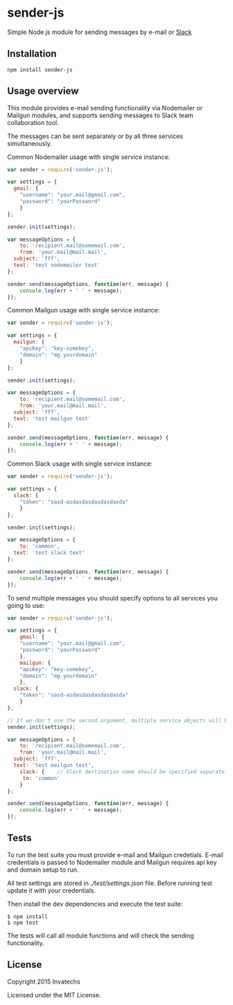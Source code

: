 # sender-js

Simple Node.js module for sending messages by e-mail or [Slack](https://slack.com/)

## Installation

`npm install sender-js`

## Usage overview

This module provides e-mail sending functionality via Nodemailer or Mailgun modules, and supports sending messages to Slack team collaboration tool.

The messages can be sent separately or by all three services simultaneously.

Common Nodemailer usage with single service instance:
```js
var sender = require('sender-js');

var settings = {
  gmail: {
    "username": "your.mail@gmail.com",
    "password": "yourPassword"
	}
};

sender.init(settings);

var messageOptions = {
	to: 'recipient.mail@somemail.com',
	from: 'your.mail@mail.mail',
  subject: 'fff',
  text: 'test nodemailer text'
};

sender.send(messageOptions, function(err, message) {
	console.log(err + ' ' + message);
});
```

Common Mailgun usage with single service instance:
```js
var sender = require('sender-js');

var settings = {
  mailgun: {
    "apiKey": "key-somekey",
    "domain": "mg.yourdomain"
	}
};

sender.init(settings);

var messageOptions = {
	to: 'recipient.mail@somemail.com',
	from: 'your.mail@mail.mail',
  subject: 'fff',
  text: 'test mailgun test'
};

sender.send(messageOptions, function(err, message) {
	console.log(err + ' ' + message);
});
```

Common Slack usage with single service instance:
```js
var sender = require('sender-js');

var settings = {
  slack: {
    "token": "sasd-asdasdasdasdasdasda"
	}
};

sender.init(settings);

var messageOptions = {
	to: 'common',
  text: 'test slack text'
};

sender.send(messageOptions, function(err, message) {
	console.log(err + ' ' + message);
});
```

To send multiple messages you should specify options to all services you going to use:
```js
var sender = require('sender-js');

var settings = {
	gmail: {
    "username": "your.mail@gmail.com",
    "password": "yourPassword"
	},
	mailgun: {
    "apiKey": "key-somekey",
    "domain": "mg.yourdomain"
	},
  slack: {
    "token": "sasd-asdasdasdasdasdasda"
	}
};

// If we don't use the second argument, multiple service objects will be created
sender.init(settings);

var messageOptions = {
	to: 'recipient.mail@somemail.com',
	from: 'your.mail@mail.mail',
  subject: 'fff',
  text: 'test mailgun test',
	slack: {	// Slack destination name should be specified separately
	 to: 'common'
	}
};

sender.send(messageOptions, function(err, message) {
	console.log(err + ' ' + message);
});
```

## Tests

To run the test suite you must provide e-mail and Mailgun credetials. E-mail credentials is passed to Nodemailer module and Mailgun requires api key and domain setup to run.

All test settings are stored in _./test/settings.json_ file. Before running test update it with your credentials.

Then install the dev dependencies and execute the test suite:

```
$ npm install
$ npm test
```

The tests will call all module functions and will check the sending functionality.

## License

Copyright 2015 Invatechs

Licensed under the MIT License.
